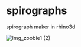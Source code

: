 # spirographs
spirograph maker in rhino3d

![Img_zoobie1 (2)](https://user-images.githubusercontent.com/6398561/216168196-fe03922f-f9b1-4742-8fa4-4a5dc8651fdb.jpg)
